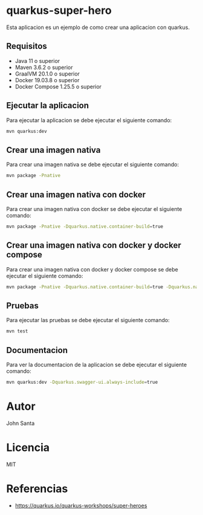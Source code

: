 # quarkus-super-hero

Esta aplicacion es un ejemplo de como crear una aplicacion con quarkus.

## Requisitos
* Java 11 o superior
* Maven 3.6.2 o superior
* GraalVM 20.1.0 o superior
* Docker 19.03.8 o superior
* Docker Compose 1.25.5 o superior

## Ejecutar la aplicacion
Para ejecutar la aplicacion se debe ejecutar el siguiente comando:

```bash
mvn quarkus:dev
```

## Crear una imagen nativa
Para crear una imagen nativa se debe ejecutar el siguiente comando:

```bash
mvn package -Pnative
```

## Crear una imagen nativa con docker
Para crear una imagen nativa con docker se debe ejecutar el siguiente comando:

```bash
mvn package -Pnative -Dquarkus.native.container-build=true
```

## Crear una imagen nativa con docker y docker compose
Para crear una imagen nativa con docker y docker compose se debe ejecutar el siguiente comando:

```bash
mvn package -Pnative -Dquarkus.native.container-build=true -Dquarkus.native.container-runtime=docker
```

## Pruebas
Para ejecutar las pruebas se debe ejecutar el siguiente comando:

```bash
mvn test
```

## Documentacion
Para ver la documentacion de la aplicacion se debe ejecutar el siguiente comando:

```bash
mvn quarkus:dev -Dquarkus.swagger-ui.always-include=true
```

# Autor
John Santa

# Licencia
MIT

# Referencias
* https://quarkus.io/quarkus-workshops/super-heroes
